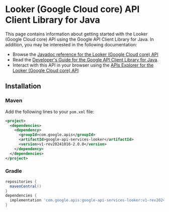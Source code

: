 # Looker (Google Cloud core) API Client Library for Java



This page contains information about getting started with the Looker (Google Cloud core) API
using the Google API Client Library for Java. In addition, you may be interested
in the following documentation:

* Browse the [Javadoc reference for the Looker (Google Cloud core) API][javadoc]
* Read the [Developer's Guide for the Google API Client Library for Java][google-api-client].
* Interact with this API in your browser using the [APIs Explorer for the Looker (Google Cloud core) API][api-explorer]

## Installation

### Maven

Add the following lines to your `pom.xml` file:

```xml
<project>
  <dependencies>
    <dependency>
      <groupId>com.google.apis</groupId>
      <artifactId>google-api-services-looker</artifactId>
      <version>v1-rev20241016-2.0.0</version>
    </dependency>
  </dependencies>
</project>
```

### Gradle

```gradle
repositories {
  mavenCentral()
}
dependencies {
  implementation 'com.google.apis:google-api-services-looker:v1-rev20241016-2.0.0'
}
```

[javadoc]: https://googleapis.dev/java/google-api-services-looker/latest/index.html
[google-api-client]: https://github.com/googleapis/google-api-java-client/
[api-explorer]: https://developers.google.com/apis-explorer/#p/looker/v1/
